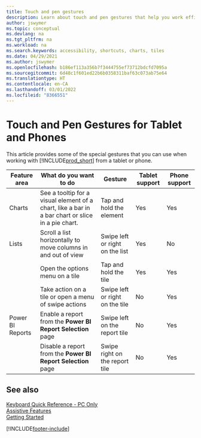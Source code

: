 ```yaml
---
title: Touch and pen gestures
description: Learn about touch and pen gestures that help you work efficiently with your data from tablets and phones.
author: jswymer
ms.topic: conceptual
ms.devlang: na
ms.tgt_pltfrm: na
ms.workload: na
ms.search.keywords: accessibility, shortcuts, charts, tiles
ms.date: 04/29/2021
ms.author: jswymer
ms.openlocfilehash: b186ef113a356b7f3444755ef73712bdcfd7095a
ms.sourcegitcommit: 6d48c1f601ed22b6b0358311baf63c073ab75e64
ms.translationtype: HT
ms.contentlocale: en-CA
ms.lasthandoff: 03/01/2022
ms.locfileid: "8366551"
---
```

# <a name="touch-and-pen-gestures-for-tablet-and-phones"></a>Touch and Pen Gestures for Tablet and Phones 

This article provides some of the special gestures that you can use when working with [!INCLUDE[prod_short](includes/prod_short.md)] from a tablet or phone.

|Feature area|What do you want to do|Gesture|Tablet support|Phone support|
|------------|----------------------|-------|--------------|-------------|
|Charts|See a tooltip for a visual element of a chart, like a bar in a bar chart or slice in a pie chart.|Tap and hold the element|Yes|Yes|
|Lists|Scroll a list horizontally to move columns in and out of view|Swipe left or right on the list|Yes|No|
||Open the options menu on a tile|Tap and hold the tile|Yes|Yes|
||Take action on a tile or open a menu of swipe actions |Swipe left or right on the tile|No|Yes|
|Power BI Reports|Enable a report from the **Power BI Report Selection** page |Swipe left on the report tile|No|Yes|
||Disable a report from the **Power BI Report Selection** page |Swipe right on the report tile|No|Yes|

<!-- ## Charts

Business Central built-in charts display useful information about business data and KPIs. You can get additional information about the data by using the tooltips that are available on top of the data. To access a tooltip, tap and hold or hover over the data.

-->

## <a name="see-also"></a>See also 

[Keyboard Quick Reference - PC Only](keyboard-shortcuts-cheatsheet.md)  
[Assistive Features](ui-accessibility.md)  
[Getting Started](/dynamics365/business-central/ui-get-ready-business)  

[!INCLUDE[footer-include](includes/footer-banner.md)]